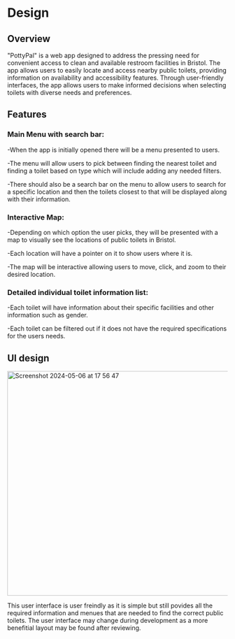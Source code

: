 # Design

## Overview

"PottyPal" is a web app designed to address the pressing need for convenient access to clean and available restroom facilities in Bristol. The app allows users to easily locate and access nearby public toilets, providing information on availability and accessibility features. Through user-friendly interfaces, the app allows users to make informed decisions when selecting toilets with diverse needs and preferences. 

## Features

### Main Menu with search bar:

-When the app is initially opened there will be a menu presented to users.

-The menu will allow users to pick between finding the nearest toilet and finding a toilet based on type which will include adding any needed filters.

-There should also be a search bar on the menu to allow users to search for a specific location and then the toilets closest to that will be displayed along with their information.

### Interactive Map:

-Depending on which option the user picks, they will be presented with a map to visually see the locations of public toilets in Bristol.

-Each location will have a pointer on it to show users where it is.

-The map  will be interactive allowing users to move, click, and zoom to their desired location.

### Detailed individual toilet information list:

-Each toilet will have information about their specific facilities and other information such as gender.

-Each toilet can be filtered out if it does not have the required specifications for the users needs.

## UI design
<img width="514" alt="Screenshot 2024-05-06 at 17 56 47" src="https://github.com/Kendog09/Kendog09.github.io/assets/110036605/ea0721da-309f-4a70-b886-9cd953092062">

This user interface is user freindly as it is simple but still povides all the required information and menues that are needed to find the correct public toilets. The user interface may change during development as a more benefitial layout may be found after reviewing.
